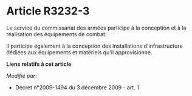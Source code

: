 # Article R3232-3

Le service du commissariat des armées participe à la conception et à la réalisation des équipements de combat. 

Il participe également à la conception des installations d'infrastructure dédiées aux équipements et matériels qu'il
approvisionne.

**Liens relatifs à cet article**

_Modifié par_:

  - Décret n°2009-1494 du 3 décembre 2009 - art. 1
